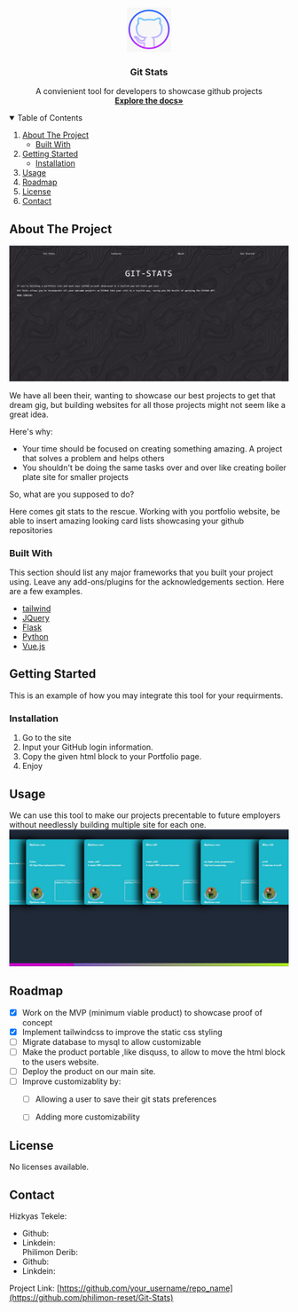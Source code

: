 <br />
<p align="center">
  <a href="https://github.com/philimon-reset/Git-Stats">
    <img src="logo.png" alt="Logo" width="80" height="80">
  </a>
  <h3 align="center">Git Stats</h3>
  <p align="center">
    A convienient tool for developers to showcase github projects
    <br />
    <a href="https://github.com/philimon-reset/Git-Stats"><strong>Explore the docs»</strong></a>
  </p>
</p>



<!-- TABLE OF CONTENTS -->
<details open="open">
  <summary>Table of Contents</summary>
  <ol>
    <li>
      <a href="#about-the-project">About The Project</a>
      <ul>
        <li><a href="#built-with">Built With</a></li>
      </ul>
    </li>
    <li>
      <a href="#getting-started">Getting Started</a>
      <ul>
        <li><a href="#installation">Installation</a></li>
      </ul>
    </li>
    <li><a href="#usage">Usage</a></li>
    <li><a href="#roadmap">Roadmap</a></li>
    <li><a href="#license">License</a></li>
    <li><a href="#contact">Contact</a></li>
  </ol>
</details>



<!-- ABOUT THE PROJECT -->
## About The Project

<img src="intro.jpg" alt="Shot">

We have all been their, wanting to showcase our best projects to get that dream gig, but building websites for all those projects might not seem like a great idea.

Here's why:
* Your time should be focused on creating something amazing. A project that solves a problem and helps others
* You shouldn't be doing the same tasks over and over like creating boiler plate site for smaller projects

So, what are you supposed to do?

Here comes git stats to the rescue. Working with you portfolio website, be able to insert amazing looking card lists showcasing your github repositories


### Built With

This section should list any major frameworks that you built your project using. Leave any add-ons/plugins for the acknowledgements section. Here are a few examples.
* [tailwind](https://tailwindcss.com)
* [JQuery](https://jquery.com)
* [Flask](https://flask.palletsprojects.com/)
* [Python](https://python.org)
* [Vue.js](https://vuejs.org/)



<!-- GETTING STARTED -->
## Getting Started

This is an example of how you may integrate this tool for your requirments.


### Installation

1. Go to the site [](http://localhost:5000.com)
2. Input your GitHub login information.
3. Copy the given html block to your Portfolio page.
4. Enjoy


<!-- USAGE EXAMPLES -->
## Usage

We can use this tool to make our projects precentable to future employers without needlessly building multiple site for each one.
<img src="SharedScreenshot.jpg" alt="Shot">


<!-- ROADMAP -->
## Roadmap

- [x] Work on the MVP (minimum viable product) to showcase proof of concept
- [x] Implement tailwindcss to improve the static css styling
- [ ] Migrate database to mysql to allow customizable 
- [ ] Make the product portable ,like disquss, to allow to move the html block to the users website.
- [ ] Deploy the product on our main site.
- [ ] Improve customizablity by:
    - [ ] Allowing a user to save their git stats preferences
    - [ ] Adding more customizability


<!-- LICENSE -->
## License

No licenses available.



<!-- CONTACT -->
## Contact

Hizkyas Tekele:
* Github: [](https://github.com/Doro-000)
* Linkdein: [](http://www.linkedin.com/in/Hizkyas-T-Aberra)
    <br />
Philimon Derib:
* Github: [](https://github.com/philimon-reset)
* Linkdein: [](https://www.linkedin.com/in/philimon-derib/)

Project Link: [https://github.com/your_username/repo_name](https://github.com/philimon-reset/Git-Stats)
